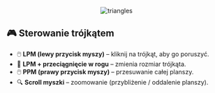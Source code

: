 

<p align="center">
  <img src="https://github.com/user-attachments/assets/839a373f-7717-40bf-ba44-f9c7df07e0f5" alt="triangles" />
</p>

## 🎮 Sterowanie trójkątem

- 🖱️ **LPM (lewy przycisk myszy)** – kliknij na trójkąt, aby go poruszyć.
- 🔲 **LPM + przeciągnięcie w rogu** – zmienia rozmiar trójkąta.
- 🖱️ **PPM (prawy przycisk myszy)** – przesuwanie całej planszy.
- 🔍 **Scroll myszki** – zoomowanie (przybliżenie / oddalenie planszy).
